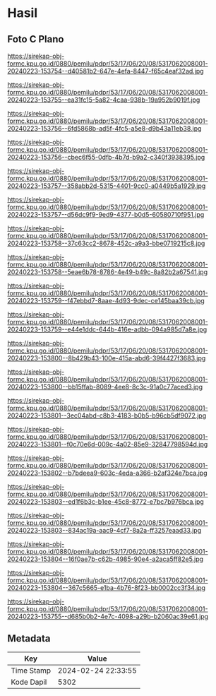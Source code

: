 # Hasil

## Foto C Plano

https://sirekap-obj-formc.kpu.go.id/0880/pemilu/pdpr/53/17/06/20/08/5317062008001-20240223-153754--d40581b2-647e-4efa-8447-f65c4eaf32ad.jpg

https://sirekap-obj-formc.kpu.go.id/0880/pemilu/pdpr/53/17/06/20/08/5317062008001-20240223-153755--ea31fc15-5a82-4caa-938b-19a952b9019f.jpg

https://sirekap-obj-formc.kpu.go.id/0880/pemilu/pdpr/53/17/06/20/08/5317062008001-20240223-153756--6fd5868b-ad5f-4fc5-a5e8-d9b43a11eb38.jpg

https://sirekap-obj-formc.kpu.go.id/0880/pemilu/pdpr/53/17/06/20/08/5317062008001-20240223-153756--cbec6f55-0dfb-4b7d-b9a2-c340f3938395.jpg

https://sirekap-obj-formc.kpu.go.id/0880/pemilu/pdpr/53/17/06/20/08/5317062008001-20240223-153757--358abb2d-5315-4401-9cc0-a0449b5a1929.jpg

https://sirekap-obj-formc.kpu.go.id/0880/pemilu/pdpr/53/17/06/20/08/5317062008001-20240223-153757--d56dc9f9-9ed9-4377-b0d5-60580710f951.jpg

https://sirekap-obj-formc.kpu.go.id/0880/pemilu/pdpr/53/17/06/20/08/5317062008001-20240223-153758--37c63cc2-8678-452c-a9a3-bbe0719215c8.jpg

https://sirekap-obj-formc.kpu.go.id/0880/pemilu/pdpr/53/17/06/20/08/5317062008001-20240223-153758--5eae6b78-8786-4e49-b49c-8a82b2a67541.jpg

https://sirekap-obj-formc.kpu.go.id/0880/pemilu/pdpr/53/17/06/20/08/5317062008001-20240223-153759--f47ebbd7-8aae-4d93-9dec-ce145baa39cb.jpg

https://sirekap-obj-formc.kpu.go.id/0880/pemilu/pdpr/53/17/06/20/08/5317062008001-20240223-153759--e44e1ddc-644b-416e-adbb-094a985d7a8e.jpg

https://sirekap-obj-formc.kpu.go.id/0880/pemilu/pdpr/53/17/06/20/08/5317062008001-20240223-153800--8b429b43-100e-415a-abd6-39f4427f3683.jpg

https://sirekap-obj-formc.kpu.go.id/0880/pemilu/pdpr/53/17/06/20/08/5317062008001-20240223-153800--bb15ffab-8089-4ee8-8c3c-91a0c77aced3.jpg

https://sirekap-obj-formc.kpu.go.id/0880/pemilu/pdpr/53/17/06/20/08/5317062008001-20240223-153801--3ec04abd-c8b3-4183-b0b5-b96cb5df9072.jpg

https://sirekap-obj-formc.kpu.go.id/0880/pemilu/pdpr/53/17/06/20/08/5317062008001-20240223-153801--f0c70e6d-009c-4a02-85e9-32847798594d.jpg

https://sirekap-obj-formc.kpu.go.id/0880/pemilu/pdpr/53/17/06/20/08/5317062008001-20240223-153802--b7bdeea9-603c-4eda-a366-b2af324e7bca.jpg

https://sirekap-obj-formc.kpu.go.id/0880/pemilu/pdpr/53/17/06/20/08/5317062008001-20240223-153803--ed1f6b3c-b1ee-45c8-8772-e7bc7b976bca.jpg

https://sirekap-obj-formc.kpu.go.id/0880/pemilu/pdpr/53/17/06/20/08/5317062008001-20240223-153803--834ac19a-aac9-4cf7-8a2a-ff3257eaad33.jpg

https://sirekap-obj-formc.kpu.go.id/0880/pemilu/pdpr/53/17/06/20/08/5317062008001-20240223-153804--16f0ae7b-c62b-4985-90e4-a2aca5ff82e5.jpg

https://sirekap-obj-formc.kpu.go.id/0880/pemilu/pdpr/53/17/06/20/08/5317062008001-20240223-153804--367c5665-e1ba-4b76-8f23-bb0002cc3f34.jpg

https://sirekap-obj-formc.kpu.go.id/0880/pemilu/pdpr/53/17/06/20/08/5317062008001-20240223-153755--d685b0b2-4e7c-4098-a29b-b2060ac39e61.jpg


## Metadata

| Key        | Value               |
| ---------- | ------------------- |
| Time Stamp | 2024-02-24 22:33:55 |
| Kode Dapil | 5302                |



